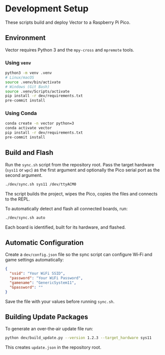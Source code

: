 # Development Setup

These scripts build and deploy Vector to a Raspberry Pi Pico.

## Environment

Vector requires Python 3 and the `mpy-cross` and `mpremote` tools.

### Using `venv`

```bash
python3 -m venv .venv
# Linux/macOS
source .venv/bin/activate
# Windows (Git Bash)
source .venv/Scripts/activate
pip install -r dev/requirements.txt
pre-commit install
```

### Using Conda

```bash
conda create -n vector python=3
conda activate vector
pip install -r dev/requirements.txt
pre-commit install
```

## Build and Flash

Run the `sync.sh` script from the repository root. Pass the target hardware (`sys11` or `wpc`) as the first argument and optionally the Pico serial port as the second argument.

```bash
./dev/sync.sh sys11 /dev/ttyACM0
```

The script builds the project, wipes the Pico, copies the files and connects to the REPL.

To automatically detect and flash all connected boards, run:

```bash
./dev/sync.sh auto
```

Each board is identified, built for its hardware, and flashed.

## Automatic Configuration

Create a `dev/config.json` file so the sync script can configure Wi‑Fi and game settings automatically:

```json
{
  "ssid": "Your WiFi SSID",
  "password": "Your WiFi Password",
  "gamename": "GenericSystem11",
  "Gpassword": ""
}
```

Save the file with your values before running `sync.sh`.

## Building Update Packages

To generate an over‑the‑air update file run:

```bash
python dev/build_update.py --version 1.2.3 --target_hardware sys11
```

This creates `update.json` in the repository root.
